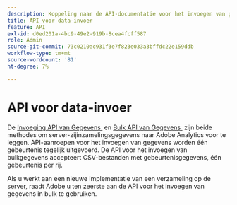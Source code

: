 ```yaml
---
description: Koppeling naar de API-documentatie voor het invoegen van gegevens.
title: API voor data-invoer
feature: API
exl-id: d0ed201a-4bc9-49e2-919b-8cea4fcff587
role: Admin
source-git-commit: 73c0210ac931f3e7f823e033a3bffdc22e159ddb
workflow-type: tm+mt
source-wordcount: '81'
ht-degree: 7%

---
```


# API voor data-invoer

De [&#x200B; Invoeging API van Gegevens &#x200B;](https://developer.adobe.com/analytics-apis/docs/1.4/guides/data-insertion/) en [&#x200B; Bulk API van Gegevens &#x200B;](https://developer.adobe.com/analytics-apis/docs/2.0/guides/endpoints/bulk-data-insertion/) zijn beide methodes om server-zijinzamelingsgegevens naar Adobe Analytics voor te leggen. API-aanroepen voor het invoegen van gegevens worden één gebeurtenis tegelijk uitgevoerd. De API voor het invoegen van bulkgegevens accepteert CSV-bestanden met gebeurtenisgegevens, één gebeurtenis per rij.

Als u werkt aan een nieuwe implementatie van een verzameling op de server, raadt Adobe u ten zeerste aan de API voor het invoegen van gegevens in bulk te gebruiken.
